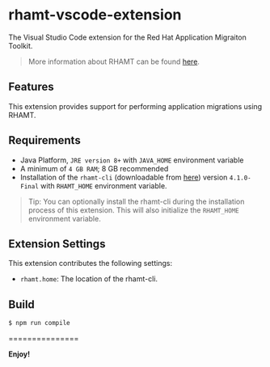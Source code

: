 # rhamt-vscode-extension

The Visual Studio Code extension for the Red Hat Application Migraiton Toolkit.

> More information about RHAMT can be found [here](https://developers.redhat.com/products/rhamt/overview).

## Features

This extension provides support for performing application migrations using RHAMT.

## Requirements

* Java Platform, `JRE version 8+` with `JAVA_HOME` environment variable 
* A minimum of `4 GB RAM`; 8 GB recommended
* Installation of the `rhamt-cli` (downloadable from [here](https://developers.redhat.com/products/rhamt/download/)) version `4.1.0-Final` with `RHAMT_HOME` environment variable.

> Tip: You can optionally install the rhamt-cli during the installation process of this extension. 
This will also initialize the `RHAMT_HOME` environment variable.

## Extension Settings

This extension contributes the following settings:

* `rhamt.home`: The location of the rhamt-cli. 

## Build

```bash
$ npm run compile
```
===============

**Enjoy!**
